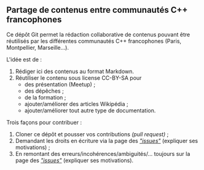 Partage de contenus entre communautés C++ francophones
------------------------------------------------------

Ce dépôt Git permet la rédaction collaborative de contenus pouvant être réutilisés par les différentes communautés C++ francophones (Paris, Montpellier, Marseille...).

L'idée est de :

1. Rédiger ici des contenus au format Markdown.  
2. Réutiliser le contenu sous license CC-BY-SA pour 
    * des présentation (Meetup) ;
    * des dépêches ;
    * de la formation ;
    * ajouter/améliorer des articles Wikipédia ;
    * ajouter/améliorer tout autre type de documentation.

Trois façons pour contribuer :

1. Cloner ce dépôt et pousser vos contributions *(pull request)* ;
2. Demandant les droits en écriture via la page des [*"issues"*](issues) (expliquer ses motivations) ;
3. En remontant des erreurs/incohérences/ambiguités/... toujours sur la page des [*"issues"*](issues) (expliquer ses motivations).
 

